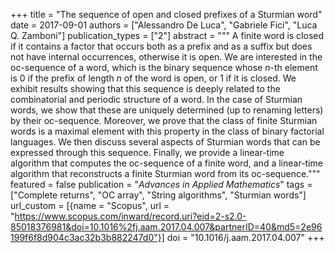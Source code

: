 +++
title = "The sequence of open and closed prefixes of a Sturmian word"
date = 2017-09-01
authors = ["Alessandro De Luca", "Gabriele Fici", "Luca Q. Zamboni"]
publication_types = ["2"]
abstract = """
A finite word is closed if it contains a factor that occurs both as a prefix and
as a suffix but does not have internal occurrences, otherwise it is open. We are
interested in the oc-sequence of a word, which is the binary sequence whose
*n*-th element is 0 if the prefix of length *n* of the word is open, or 1 if it
is closed. We exhibit results showing that this sequence is deeply related to
the combinatorial and periodic structure of a word. In the case of Sturmian
words, we show that these are uniquely determined (up to renaming letters) by
their oc-sequence. Moreover, we prove that the class of finite Sturmian words is
a maximal element with this property in the class of binary factorial languages.
We then discuss several aspects of Sturmian words that can be expressed through
this sequence. Finally, we provide a linear-time algorithm that computes the
oc-sequence of a finite word, and a linear-time algorithm that reconstructs a
finite Sturmian word from its oc-sequence."""
featured = false
publication = "*Advances in Applied Mathematics*"
tags = ["Complete returns", "OC array", "String algorithms", "Sturmian words"]
url_custom = [{name = "Scopus", url = "https://www.scopus.com/inward/record.uri?eid=2-s2.0-85018376981&doi=10.1016%2fj.aam.2017.04.007&partnerID=40&md5=2e96199f6f8d904c3ac32b3b882247d0"}]
doi = "10.1016/j.aam.2017.04.007"
+++
